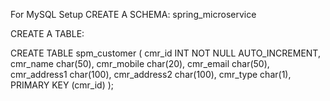 For MySQL Setup
CREATE A SCHEMA: spring_microservice

CREATE A TABLE:

CREATE TABLE spm_customer (
cmr_id INT NOT NULL AUTO_INCREMENT,
cmr_name char(50),
cmr_mobile char(20),
cmr_email char(50),
cmr_address1 char(100),
cmr_address2 char(100),
cmr_type char(1),
PRIMARY KEY (cmr_id)
);

